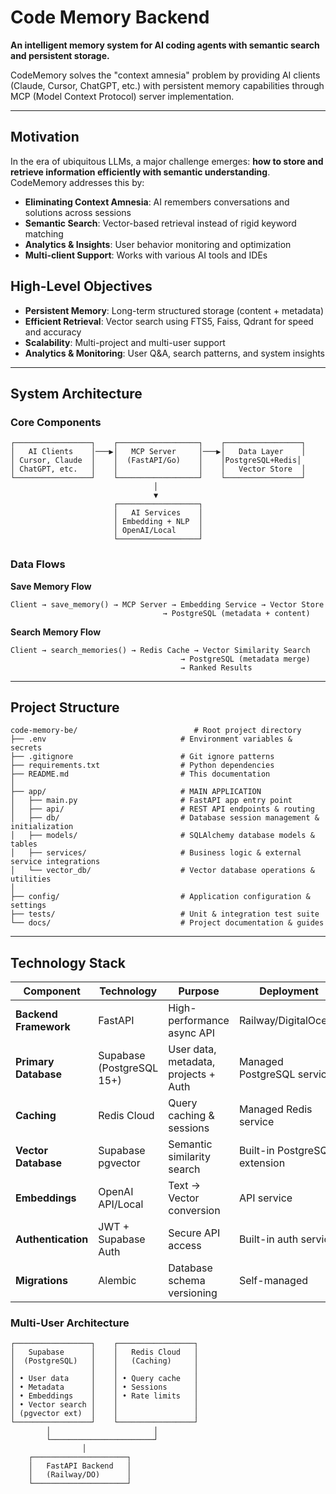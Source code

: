 # Code Memory Backend

**An intelligent memory system for AI coding agents with semantic search and persistent storage.**

CodeMemory solves the "context amnesia" problem by providing AI clients (Claude, Cursor, ChatGPT, etc.) with persistent memory capabilities through MCP (Model Context Protocol) server implementation.

---

## Motivation

In the era of ubiquitous LLMs, a major challenge emerges: **how to store and retrieve information efficiently with semantic understanding**. CodeMemory addresses this by:

- **Eliminating Context Amnesia**: AI remembers conversations and solutions across sessions
- **Semantic Search**: Vector-based retrieval instead of rigid keyword matching
- **Analytics & Insights**: User behavior monitoring and optimization
- **Multi-client Support**: Works with various AI tools and IDEs

## High-Level Objectives

- **Persistent Memory**: Long-term structured storage (content + metadata)
- **Efficient Retrieval**: Vector search using FTS5, Faiss, Qdrant for speed and accuracy
- **Scalability**: Multi-project and multi-user support
- **Analytics & Monitoring**: User Q&A, search patterns, and system insights

---

## System Architecture

### Core Components
```
┌─────────────────┐    ┌──────────────────┐    ┌─────────────────┐
│   AI Clients    │───▶│   MCP Server     │───▶│   Data Layer    │
│ Cursor, Claude  │    │  (FastAPI/Go)    │    │PostgreSQL+Redis│
│ ChatGPT, etc.   │    │                  │    │   Vector Store  │
└─────────────────┘    └──────────────────┘    └─────────────────┘
                                │
                                ▼
                       ┌──────────────────┐
                       │   AI Services    │
                       │ Embedding + NLP  │
                       │ OpenAI/Local     │
                       └──────────────────┘
```

### Data Flows

**Save Memory Flow**
```
Client → save_memory() → MCP Server → Embedding Service → Vector Store
                                  → PostgreSQL (metadata + content)
```

**Search Memory Flow**
```
Client → search_memories() → Redis Cache → Vector Similarity Search
                                      → PostgreSQL (metadata merge)
                                      → Ranked Results
```

---

## Project Structure

```
code-memory-be/                          # Root project directory
├── .env                              # Environment variables & secrets
├── .gitignore                        # Git ignore patterns  
├── requirements.txt                  # Python dependencies
├── README.md                         # This documentation
│
├── app/                              # MAIN APPLICATION
│   ├── main.py                       # FastAPI app entry point
│   ├── api/                          # REST API endpoints & routing
│   ├── db/                           # Database session management & initialization
│   ├── models/                       # SQLAlchemy database models & tables
│   ├── services/                     # Business logic & external service integrations
│   └── vector_db/                    # Vector database operations & utilities
│
├── config/                           # Application configuration & settings
├── tests/                            # Unit & integration test suite
└── docs/                             # Project documentation & guides
```

---

## Technology Stack

| Component | Technology | Purpose | Deployment |
|-----------|------------|---------|------------|
| **Backend Framework** | FastAPI | High-performance async API | Railway/DigitalOcean |
| **Primary Database** | Supabase (PostgreSQL 15+) | User data, metadata, projects + Auth | Managed PostgreSQL service |
| **Caching** | Redis Cloud | Query caching & sessions | Managed Redis service |
| **Vector Database** | Supabase pgvector | Semantic similarity search | Built-in PostgreSQL extension |
| **Embeddings** | OpenAI API/Local | Text → Vector conversion | API service |
| **Authentication** | JWT + Supabase Auth | Secure API access | Built-in auth service |
| **Migrations** | Alembic | Database schema versioning | Self-managed |

### **Multi-User Architecture**
```
┌─────────────────┐    ┌─────────────────┐
│   Supabase      │    │   Redis Cloud   │
│  (PostgreSQL)   │    │   (Caching)     │
│                 │    │                 │
│ • User data     │    │ • Query cache   │
│ • Metadata      │    │ • Sessions      │
│ • Embeddings    │    │ • Rate limits   │
│ • Vector search │    │                 │
│ (pgvector ext)  │    │                 │
└─────────────────┘    └─────────────────┘
        │                       │
        └───────────────────────┘
                │
    ┌─────────────────────┐
    │   FastAPI Backend   │
    │   (Railway/DO)      │
    └─────────────────────┘
```